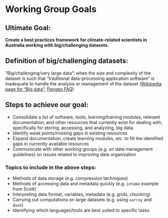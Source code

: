 # Working Group Goals

## Ultimate Goal:
**Create a best practices framework for climate-related scientists in Australia working with big/challenging datasets.**

## Definition of big/challenging datasets: 
“Big/challenging/very large data”: when the size and complexity of the dataset is such that “traditional data-processing application software” is inadequate to handle the analysis or management of the dataset ([Wikipedia page for “Big data”](https://en.wikipedia.org/wiki/Big_data); [Pangeo FAQ](https://pangeo.io/faq.html))

## Steps to achieve our goal:
- Consolidate a list of software, tools, learning/training modules, relevant documentation, and other resources that currently exist for dealing with, specifically for storing, accessing, and analyzing, big data.
- Identify weak points/missing gaps in existing resources
- Expand documentation, create learning modules, etc. to fill the identified gaps in currently available resources
- Communicate with other working groups (e.g. on data management guidelines) on issues related to improving data organization


### Topics to include in the above steps:
- Methods of data storage (e.g. compression techniques)
- Methods of accessing data and metadata quickly (e.g. `intake` example from Scott)
- Interpreting data format, variables, metadata (e.g. grids, chunking)
- Carrying out computations on large datasets (e.g. using `xarray` and `dask`)
- Identifying which languages/tools are best suited to specific tasks
